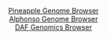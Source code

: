 <div id="Pineapple_Genome_Browser" align="center">
  <a href="https://igv.org/app/?sessionURL=blob:zZJRT9swFIX_iyXQJqWJnZCkiYSmlpYCLSDo2jIQipzESQ2OHWwnban63.ehTXsZEn3YNMkP9tW17znH3xa0RCoqOIiBayPfRghYQC3FaoqrmpErXBEF4gIzRSwgSUEk4RkB8RYUWGk8u52Ym0utaxU7DtV1p8K8FLbybFzhV8HxStmZqJwTwRhOhcRaSOX0JW6FQ8u2syIprmvbzPZs38mxxg5m9VJwJZya8DJZmfeSX6WkJFxUJKkapumbgMToMRpzu8BfeotpL8uIUmOyOc.Pe.Pz3twbzu5Hwcn97PpsMQsWh1NacqwbSY4n.cld_5kduKfR.fWcLZrBsp2zuX76dhNlB97gcLiuqSTqGIWoewRdGIQmGspzsv6fXJtF93T.Mtk0xvakX1wMLjaXZ4t6feD2_XAUpu3V05.9d8HOAkxkjaEBZEsZxghaHgws3w06P7aoa0EYmYSkoCB.eLSAljh7Nu0PW6A3tWEGKPLSvOFjASFzIkHciSAMURS5_lF4BKMI7awtaCT7e_Gezm6jELo91w2SgjJtgM4TxWtlY87tNivs8nXPPEMya9JLnQUD2r2fj6QIXbEc6zQcDd_J0gJm9NsXGqMfUfRPyPuIEFun..J2GnxF_hgPV6MBurveKJZNJyPWPHeZeDee_aIphKywNv2mYo4_aWuxpJhrU2ipoillVG8WJkWxAjFyPQMtyAQThkIgy_QTtKCFfPj5N5ze7nH3HQ--">Pineapple Genome Browser</a>
</div>
<div id="Alphonso_Genome_Browser" align="center">
  <a href="https://igv.org/app/?sessionURL=blob:zZNrb5swFIb_i6VWm0TAhtxAqibSht63ri1Jm6pChhhiDWxqG3JT_vvOqk37skrNh02TkMFHNn7Pw8MWtUxpLgUKkGuTnk0IspBeyOUdreqSfaYV0yjIaamZhRTLmWIiYyjYopxqQ.PbK9i5MKbWgeNwU3cqKgppa8.mFd1IQZfazmTlHMuypKlU1EilnZGirXR40XaWLKV1bcPZnt1z5tRQh5b1QgotnZqJIlnC.5JfpaRgQlYsqZrS8NcACeSBjHM7p5_C6V2YZUzrS7Y.nx.Fl.fhxBvHs9P.8Sz.cjaN.9PDO14IahrFjib1gRvdpxcnk7ydNRWeStaMT6HGMQyD6.sD7.RwvKq5YvqIDMiwi13idQEPF3O2.p86h4vv2f3wvlKzaBauo9acP1xdRNmBOzp1j5sV3Idf3.h9Z6FSZg0YgbKFGgQEWx7uWz233_nxSIYWxj4QUpKj4OnZQkbR7Bssf9ois67BG6TZS_OqkIWkmjOFgo6P8YD4vtvrDrrY98nO2qJGlX8PbxTf.gPshq7bT3JeGpB6nmhRa5sKYbdZbhebPXkWnptPz8KHk7FLViOq_BQ4RouQk01Y_JFmDwjA4a8fEVp9T6Z_4t57gtgm3Ve4x3XUh_8qvTc3JHrcmDgORbbuQsmbjG7GbyLaD08uVUUNrIcKTH8611LFqTBQaLnmKS.5WU.BpFyigLgeqIsyWUpwEaki_YAtbJEe_vhbUW_3vPsO">Alphonso Genome Browser</a>
</div>


<div id="DAF_Genomics_Browser" align="center">
  <a href="https://igv.org/app/?sessionURL=blob:tZFta9swFIX_i2D95DfZjh0bwjBLk5mUdCR1srWUcGtfx15ty5HkuW3If5_wWgp7YQw6kITEPVfnSM.RfEMuStaQkNgGHRmUEo2IgvVrqNsKl1CjIGEOlUCNcMyRY5MiCY8kByEhWV2ozkLKVoSmmUGu77FhdZkKQzgGtLpgnSxQSXXbgBqeWAO9MFJWK7EEE6q2YI1gJqQpCqFbZovNfteDWl5qu.FK3NVdJcvBdadCqGCZkYNKWzYZPvwlyH9wVqN8H23X0dC_wMc4m0SLONo458n13PtwnVx.3Cbe9mxd7huQHcfJ5_ndXn5axVfpDPp6kW3mh6m8H1_4y_6dMz07f2hLjmJCfTp2LZuOPHLSSMXSTiEgacFpSF3Nt8ea7br689ZRKkWGlSS8udWI5JDeK_nNkcjHVoEiAg_dwEwjjGfISagHluXTILBHru9aQUBP2pF0vHpjkrNkFfiWHdm2Z9xBrfzzshq.Txn9WnwrjD_drOa_YmJXy86LnzZfZTHL8qqNpzNxQPrF3ka_xeSr9H98Vs54DVKVfhyfoUCl3Gps5CsV53R7.g4-">DAF Genomics Browser</a>
</div>
